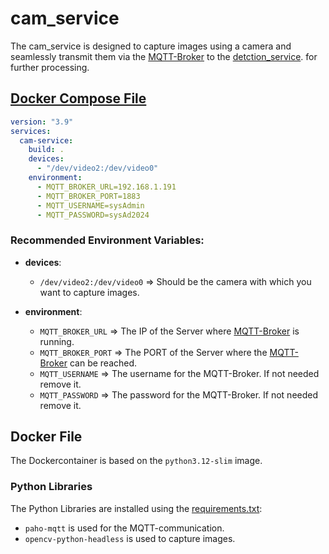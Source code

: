 # cam_service

The cam_service is designed to capture images using a camera and seamlessly transmit them via the [MQTT-Broker](../mqtt_broker/Readme.md) to the 
[detction_service](../detection_service/Readme.md). for further processing.


## [Docker Compose File](../../../../source/cam_service/docker-compose.yml)
```yaml
version: "3.9"
services:
  cam-service:
    build: .
    devices:
      - "/dev/video2:/dev/video0"
    environment:
      - MQTT_BROKER_URL=192.168.1.191
      - MQTT_BROKER_PORT=1883
      - MQTT_USERNAME=sysAdmin
      - MQTT_PASSWORD=sysAd2024
```

### Recommended Environment Variables:

 - **devices**:
   - `/dev/video2:/dev/video0` => Should be the camera with which you want to capture images.

 - **environment**:
   - `MQTT_BROKER_URL` => The IP of the Server where [MQTT-Broker](../mqtt_broker/Readme.md) is running.
   - `MQTT_BROKER_PORT` => The PORT of the Server where the [MQTT-Broker](../mqtt_broker/Readme.md) can be reached.
   - `MQTT_USERNAME` => The username for the MQTT-Broker. If not needed remove it.
   - `MQTT_PASSWORD` => The password for the MQTT-Broker. If not needed remove it.


## Docker File

The Dockercontainer is based on the `python3.12-slim` image.
<br>

### Python Libraries 
The Python Libraries are installed using the [requirements.txt](../../../../source/cam_service/requirements.txt):
 - `paho-mqtt` is used for the MQTT-communication. 
 - `opencv-python-headless` is used to capture images.

